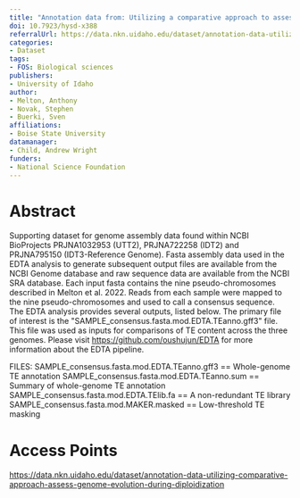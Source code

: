 ```yaml
---
title: "Annotation data from: Utilizing a comparative approach to assess genome evolution during diploidization in Artemisia tridentata (Asteraceae), a keystone species of western North America"
doi: 10.7923/hysd-x388
referralUrl: https://data.nkn.uidaho.edu/dataset/annotation-data-utilizing-comparative-approach-assess-genome-evolution-during-diploidization
categories:
- Dataset
tags:
- FOS: Biological sciences
publishers:
- University of Idaho
author:
- Melton, Anthony
- Novak, Stephen
- Buerki, Sven
affiliations:
- Boise State University
datamanager:
- Child, Andrew Wright
funders:
- National Science Foundation
---
```


# Abstract
Supporting dataset for genome assembly data found within NCBI BioProjects PRJNA1032953 (UTT2), PRJNA722258 (IDT2) and PRJNA795150 (IDT3-Reference Genome). Fasta assembly data used in the EDTA analysis to generate subsequent output files are available from the NCBI Genome database and raw sequence data are available from the NCBI SRA database. Each input fasta contains the nine pseudo-chromosomes described in Melton et al. 2022. Reads from each sample were mapped to the nine pseudo-chromosomes and used to call a consensus sequence. The EDTA analysis provides several outputs, listed below. The primary file of interest is the "SAMPLE_consensus.fasta.mod.EDTA.TEanno.gff3" file. This file was used as inputs for comparisons of TE content across the three genomes.
Please visit https://github.com/oushujun/EDTA for more information about the EDTA pipeline.

FILES:
SAMPLE_consensus.fasta.mod.EDTA.TEanno.gff3 == Whole-genome TE annotation
SAMPLE_consensus.fasta.mod.EDTA.TEanno.sum == Summary of whole-genome TE annotation
SAMPLE_consensus.fasta.mod.EDTA.TElib.fa == A non-redundant TE library
SAMPLE_consensus.fasta.mod.MAKER.masked == Low-threshold TE masking

# Access Points
https://data.nkn.uidaho.edu/dataset/annotation-data-utilizing-comparative-approach-assess-genome-evolution-during-diploidization